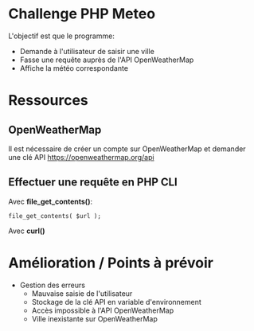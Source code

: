 # Challenge PHP Meteo

L'objectif est que le programme:

* Demande à l'utilisateur de saisir une ville
* Fasse une requête auprès de l'API OpenWeatherMap
* Affiche la météo correspondante

# Ressources

## OpenWeatherMap
    
Il est nécessaire de créer un compte sur OpenWeatherMap et demander une clé API
https://openweathermap.org/api

## Effectuer une requête en PHP CLI

Avec **file_get_contents()**:

``file_get_contents( $url );``

Avec **curl()**


# Amélioration / Points à prévoir

* Gestion des erreurs
  * Mauvaise saisie de l'utilisateur
  * Stockage de la clé API en variable d'environnement
  * Accès impossible à l'API OpenWeatherMap
  * Ville inexistante sur OpenWeatherMap